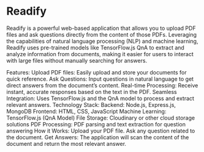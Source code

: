 # Readify

Readify is a powerful web-based application that allows you to upload PDF files and ask questions directly from the content of those PDFs. Leveraging the capabilities of natural language processing (NLP) and machine learning, Readify uses pre-trained models like TensorFlow.js QnA to extract and analyze information from documents, making it easier for users to interact with large files without manually searching for answers.

Features:
Upload PDF files: Easily upload and store your documents for quick reference.
Ask Questions: Input questions in natural language to get direct answers from the document’s content.
Real-time Processing: Receive instant, accurate responses based on the text in the PDF.
Seamless Integration: Uses TensorFlow.js and the QnA model to process and extract relevant answers.
Technology Stack:
Backend: Node.js, Express.js, MongoDB
Frontend: HTML, CSS, JavaScript
Machine Learning: TensorFlow.js (QnA Model)
File Storage: Cloudinary or other cloud storage solutions
PDF Processing: PDF parsing and text extraction for question answering
How it Works:
Upload your PDF file.
Ask any question related to the document.
Get Answers: The application will scan the content of the document and return the most relevant answer.
